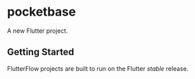 # pocketbase

A new Flutter project.

## Getting Started

FlutterFlow projects are built to run on the Flutter _stable_ release.
